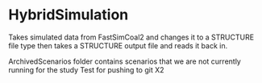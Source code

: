 # HybridSimulation
Takes simulated data from FastSimCoal2 and changes it to a STRUCTURE file type then takes a STRUCTURE output file and reads it back in.

ArchivedScenarios folder contains scenarios that we are not currently running for the study
Test for pushing to git X2

